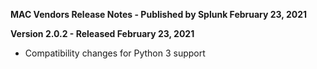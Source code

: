 **MAC Vendors Release Notes - Published by Splunk February 23, 2021**


**Version 2.0.2 - Released February 23, 2021**

* Compatibility changes for Python 3 support
